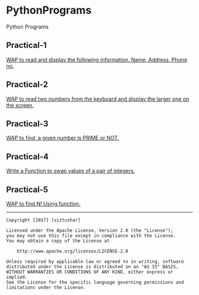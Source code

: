 # PythonPrograms
Python Programs

## Practical-1 ##

[WAP to read and display the following information. Name, Address, Phone no.](https://github.com/viztushar/PythonPrograms/blob/master/Practical-1.py)

## Practical-2 ##

[WAP to read two numbers from the keyboard and display the larger one on the screen.](https://github.com/viztushar/PythonPrograms/blob/master/Practical-2.py)

## Practical-3 ##

[WAP to find, a given number is PRIME or NOT.](https://github.com/viztushar/PythonPrograms/blob/master/Practical-3.py)

## Practical-4 ##

[Write a Function to swap values of a pair of integers.](https://github.com/viztushar/PythonPrograms/blob/master/Practical-4.py)

## Practical-5 ##

[WAP to find N! Using function.](https://github.com/viztushar/PythonPrograms/blob/master/Practical-5.py)
***

```
Copyright [2017] [viztushar]

Licensed under the Apache License, Version 2.0 (the "License");
you may not use this file except in compliance with the License.
You may obtain a copy of the License at

    http://www.apache.org/licenses/LICENSE-2.0

Unless required by applicable law or agreed to in writing, software
distributed under the License is distributed on an "AS IS" BASIS,
WITHOUT WARRANTIES OR CONDITIONS OF ANY KIND, either express or implied.
See the License for the specific language governing permissions and
limitations under the License.
```
